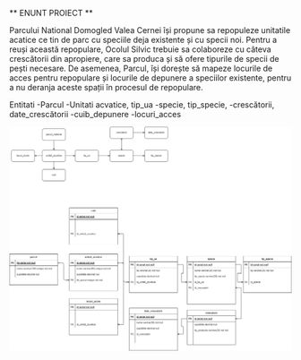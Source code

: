 ** ENUNT PROIECT **

Parcului National Domogled Valea Cernei își propune sa repopuleze unitatile acatice ce tin de parc cu speciile deja existente și cu specii noi. Pentru a reuși această repopulare, Ocolul Silvic trebuie sa colaboreze cu câteva crescătorii din apropiere, care sa produca și să ofere tipurile de specii de pești necesare. De asemenea, Parcul, își dorește să mapeze locurile de acces pentru repopulare și locurile  de depunere a speciilor existente, pentru a nu deranja aceste spații în procesul de repopulare.


Entitati
-Parcul
-Unitati acvatice, tip_ua
-specie, tip_specie, 
-crescătorii, date_crescătorii
-cuib_depunere
-locuri_acces


![Diagrama_db](diagram.drawio.png)
